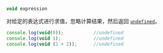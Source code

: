 ``` javascript
void expression
```

对给定的表达式进行求值，忽略计算结果，然后返回 [`undefined`](https://developer.mozilla.org/zh-CN/docs/Web/JavaScript/Reference/Global_Objects/undefined)。

``` javascript
console.log(void(0));			//undefined
console.log(void 1);			//undefined
console.log(void (1 + 2));		//undefined
```

